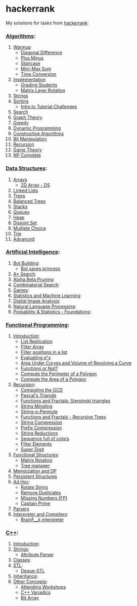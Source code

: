 # hackerrank
My solutions for tasks from [hackerrank](https://www.hackerrank.com/):
### [Algorithms](https://www.hackerrank.com/domains/algorithms):
1. [Warmup](https://www.hackerrank.com/domains/algorithms/warmup)
   * [Diagonal Difference](https://www.hackerrank.com/challenges/diagonal-difference)
   * [Plus Minus](https://www.hackerrank.com/challenges/plus-minus)
   * [Staircase](https://www.hackerrank.com/challenges/staircase)
   * [Mini-Max Sum](https://www.hackerrank.com/challenges/mini-max-sum)
   * [Time Conversion](https://www.hackerrank.com/challenges/time-conversion)
2. [Implementation](https://www.hackerrank.com/domains/algorithms/implementation)
   * [Grading Students](https://www.hackerrank.com/challenges/grading)
   * [Matrix Layer Rotation](https://www.hackerrank.com/challenges/matrix-rotation-algo)
3. [Strings](https://www.hackerrank.com/domains/algorithms/strings)
4. [Sorting](https://www.hackerrank.com/domains/algorithms/arrays-and-sorting)
   * [Intro to Tutorial Challenges](https://www.hackerrank.com/challenges/tutorial-intro)
5. [Search](https://www.hackerrank.com/domains/algorithms/search)
6. [Graph Theory](https://www.hackerrank.com/domains/algorithms/graph-theory)
7. [Greedy](https://www.hackerrank.com/domains/algorithms/greedy)
8. [Dynamic Programming](https://www.hackerrank.com/domains/algorithms/dynamic-programming)
9. [Constructive Algorithms](https://www.hackerrank.com/domains/algorithms/constructive-algorithms)
10. [Bit Manipulation](https://www.hackerrank.com/domains/algorithms/bit-manipulation)
11. [Recursion](https://www.hackerrank.com/domains/algorithms/recursion)
12. [Game Theory](https://www.hackerrank.com/domains/algorithms/game-theory)
13. [NP Complete](https://www.hackerrank.com/domains/algorithms/np-complete-problems)

### [Data Structures](https://www.hackerrank.com/domains/data-structures):
1. [Arrays](https://www.hackerrank.com/domains/data-structures/arrays)
   * [2D Array - DS](https://www.hackerrank.com/challenges/2d-array)
2. [Linked Lists](https://www.hackerrank.com/domains/data-structures/linked-lists)
3. [Trees](https://www.hackerrank.com/domains/data-structures/trees)
4. [Balanced Trees](https://www.hackerrank.com/domains/data-structures/balanced-trees)
5. [Stacks](https://www.hackerrank.com/domains/data-structures/stacks)
6. [Queues](https://www.hackerrank.com/domains/data-structures/queues)
7. [Heap](https://www.hackerrank.com/domains/data-structures/heap)
8. [Disjoint Set](https://www.hackerrank.com/domains/data-structures/disjoint-set)
9. [Multiple Choice](https://www.hackerrank.com/domains/data-structures/multiple-choice)
10. [Trie](https://www.hackerrank.com/domains/data-structures/trie)
11. [Advanced](https://www.hackerrank.com/domains/data-structures/data-structures)

### [Artificial Intelligence](https://www.hackerrank.com/domains/ai):

1. [Bot Building](https://www.hackerrank.com/domains/ai/introduction):
   * [Bot saves princess](https://www.hackerrank.com/challenges/saveprincess)
2. [A* Search](https://www.hackerrank.com/domains/ai/astar-search):
3. [Alpha Beta Pruning](https://www.hackerrank.com/domains/ai/alpha-beta-pruning):
4. [Combinatorial Search](https://www.hackerrank.com/domains/ai/combinatorial-search-theory):
5. [Games](https://www.hackerrank.com/domains/ai/richman-games):
6. [Statistics and Machine Learning](https://www.hackerrank.com/domains/ai/machine-learning):
7. [Digital Image Analysis](https://www.hackerrank.com/domains/ai/image-analysis):
8. [Natural Language Processing](https://www.hackerrank.com/domains/ai/nlp):
9. [Probability & Statistics - Foundations](https://www.hackerrank.com/domains/ai/statistics-foundations):

### [Functional Programming](https://www.hackerrank.com/domains/fp):

1. [Introduction](https://www.hackerrank.com/domains/fp/intro):
   * [List Replication](https://www.hackerrank.com/challenges/fp-list-replication)
   * [Filter Array](https://www.hackerrank.com/challenges/fp-filter-array)
   * [Filter positions in a list](https://www.hackerrank.com/challenges/fp-filter-positions-in-a-list)
   * [Evaluating e^x](https://www.hackerrank.com/challenges/eval-ex)
   * [Area Under Curves and Volume of Revolving a Curve](https://www.hackerrank.com/challenges/area-under-curves-and-volume-of-revolving-a-curv)
   * [Functions or Not?](https://www.hackerrank.com/challenges/functions-or-not)
   * [Compute the Perimeter of a Polygon](https://www.hackerrank.com/challenges/lambda-march-compute-the-perimeter-of-a-polygon)
   * [Compute the Area of a Polygon](https://www.hackerrank.com/challenges/lambda-march-compute-the-area-of-a-polygon)
2. [Recursion](https://www.hackerrank.com/domains/fp/recursion):
   * [Computing the GCD](https://www.hackerrank.com/challenges/functional-programming-warmups-in-recursion---gcd)
   * [Pascal's Triangle](https://www.hackerrank.com/challenges/pascals-triangle)
   * [Functions and Fractals: Sierpinski triangles](https://www.hackerrank.com/challenges/functions-and-fractals-sierpinski-triangles)
   * [String Mingling](https://www.hackerrank.com/challenges/string-mingling)
   * [String-o-Permute](https://www.hackerrank.com/challenges/string-o-permute)
   * [Functions and Fractals - Recursive Trees](https://www.hackerrank.com/challenges/fractal-trees)
   * [String Compression](https://www.hackerrank.com/challenges/string-compression)
   * [Prefix Compression](https://www.hackerrank.com/challenges/prefix-compression)
   * [String Reductions](https://www.hackerrank.com/challenges/string-reductions)
   * [Sequence full of colors](https://www.hackerrank.com/challenges/sequence-full-of-colors)
   * [Filter Elements](https://www.hackerrank.com/challenges/filter-elements)
   * [Super Digit](https://www.hackerrank.com/challenges/super-digit)
3. [Functional Structures](https://www.hackerrank.com/domains/fp/ds):
   * [Matrix Rotation](https://www.hackerrank.com/challenges/matrix-rotation)
   * [Tree manager](https://www.hackerrank.com/challenges/tree-manager)
4. [Memoization and DP](https://www.hackerrank.com/domains/fp/dp)
5. [Persistent Structures](https://www.hackerrank.com/domains/fp/persistent-ds)
6. [Ad Hoc](https://www.hackerrank.com/domains/fp/misc):
   * [Rotate String](https://www.hackerrank.com/challenges/rotate-string)
   * [Remove Duplicates](https://www.hackerrank.com/challenges/remove-duplicates)
   * [Missing Numbers (FP)](https://www.hackerrank.com/challenges/missing-numbers-fp)
   * [Captain Prime](https://www.hackerrank.com/challenges/captain-prime)
7. [Parsers](https://www.hackerrank.com/domains/fp/parsers)
8. [Interpreter and Compilers](https://www.hackerrank.com/domains/fp/compilers):
   * [BrainF__k interpreter](https://www.hackerrank.com/challenges/brainf-k-interpreter-fp)

### [C++](https://www.hackerrank.com/domains/cpp):
1. [Introduction](https://www.hackerrank.com/domains/cpp/cpp-introduction):
2. [Strings](https://www.hackerrank.com/domains/cpp/cpp-strings):
   * [Attribute Parser](https://www.hackerrank.com/challenges/attribute-parser)
3. [Classes](https://www.hackerrank.com/domains/cpp/classes):
4. [STL](https://www.hackerrank.com/domains/cpp/stl):
   * [Deque-STL](https://www.hackerrank.com/challenges/deque-stl)
5. [Inheritance](https://www.hackerrank.com/domains/cpp/inheritance):
6. [Other Concepts](https://www.hackerrank.com/domains/cpp/other-concepts):
   * [Attending Workshops](https://www.hackerrank.com/challenges/attending-workshops)
   * [C++ Variadics](https://www.hackerrank.com/challenges/cpp-variadics)
   * [Bit Array](https://www.hackerrank.com/challenges/bitset-1)
